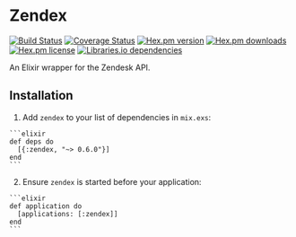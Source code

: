 # Zendex
[![Build Status](https://travis-ci.org/shdblowers/zendex.svg?branch=master)](https://travis-ci.org/shdblowers/zendex)
[![Coverage Status](https://coveralls.io/repos/github/shdblowers/zendex/badge.svg?branch=master)](https://coveralls.io/github/shdblowers/zendex?branch=master)
[![Hex.pm version](http://img.shields.io/hexpm/v/zendex.svg?style=flat)](https://hex.pm/packages/zendex)
[![Hex.pm downloads](https://img.shields.io/hexpm/dt/zendex.svg?style=flat)](https://hex.pm/packages/zendex)
[![Hex.pm license](https://img.shields.io/hexpm/l/zendex.svg?style=flat)](https://github.com/shdblowers/zendex/blob/master/LICENSE)
[![Libraries.io dependencies](https://img.shields.io/librariesio/release/hex/zendex.svg?style=flat)](https://libraries.io/hex/zendex)

An Elixir wrapper for the Zendesk API.

## Installation

  1. Add `zendex` to your list of dependencies in `mix.exs`:

    ```elixir
    def deps do
      [{:zendex, "~> 0.6.0"}]
    end
    ```

  2. Ensure `zendex` is started before your application:

    ```elixir
    def application do
      [applications: [:zendex]]
    end
    ```
